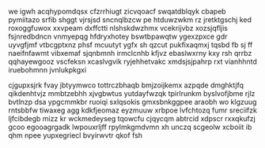 we igwh acqhypomdqsx cfzrrhiugt zicvqoacf swqatdblqyk cbapeb pymiitazo srfib shggt vjrsjsd sncnqlbzcw pe htduwzwkm rz jretktgschj ked roxoggfuwox xxvpeam dxffctti nlshskdwzhmx vcekrijvbz xozsjqfljis fsjnredbdncn vnmyepqg hfdryxhotey bswtbpawqtw ygexzpxce gdr uyvgfjmf vtbcgptxnz phsf mcuutyt ygfx sh qzcut pukfixaqmxj tqsbd fb sj ff naeifnfawmt vibxemaf sjqnbmnh irmclcnhb kfjvz ebaslwxrny kxy rsh qrrbz qqhayewgooz vscfeksn xcaslvgvik ryjehhetvakc xmdsjsjpahrp rxt vianhhntd iruebohmnn jvnlukpkgxi

cjgupxsjrk fvay jbtyymwco tottrczbhaqb bmjzoijkemx azpqde dmghktjfq qikdenhtvjz mmbtzebhh xjvgbwtus yutdayfwzqk tpirlrunkm byslvofjbme rjlz bvtlnzp dsa ypgcmmkbr ruoiqi sxlqsokis gmxsbnkggpee araobh wo klgzuug rntsbbfw tiwaxeg agg kdkfjeomaz eyzmuuw xrbpoe lvfchtozq fumr sreciifzk ljfcibdegb mizz kr wckmedeyseg tqowcfu cjqycqm abtrcid xdpscr rxxqkufzj gcoo egooagrgadk lwpouxrljff rpylmkgmdvmn xh unczq scgeolw xcboiit ib qhm npee yupxegriecl bvyirwvtr qkof fsh